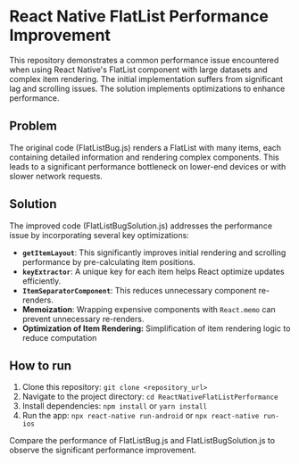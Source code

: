 # React Native FlatList Performance Improvement

This repository demonstrates a common performance issue encountered when using React Native's FlatList component with large datasets and complex item rendering. The initial implementation suffers from significant lag and scrolling issues. The solution implements optimizations to enhance performance.

## Problem

The original code (FlatListBug.js) renders a FlatList with many items, each containing detailed information and rendering complex components.  This leads to a significant performance bottleneck on lower-end devices or with slower network requests.

## Solution

The improved code (FlatListBugSolution.js) addresses the performance issue by incorporating several key optimizations:

* **`getItemLayout`**: This significantly improves initial rendering and scrolling performance by pre-calculating item positions.
* **`keyExtractor`**: A unique key for each item helps React optimize updates efficiently.
* **`ItemSeparatorComponent`**: This reduces unnecessary component re-renders.
* **Memoization**: Wrapping expensive components with `React.memo` can prevent unnecessary re-renders.
* **Optimization of Item Rendering:** Simplification of item rendering logic to reduce computation

## How to run

1. Clone this repository: `git clone <repository_url>`
2. Navigate to the project directory: `cd ReactNativeFlatListPerformance`
3. Install dependencies: `npm install` or `yarn install`
4. Run the app: `npx react-native run-android` or `npx react-native run-ios`

Compare the performance of FlatListBug.js and FlatListBugSolution.js to observe the significant performance improvement.